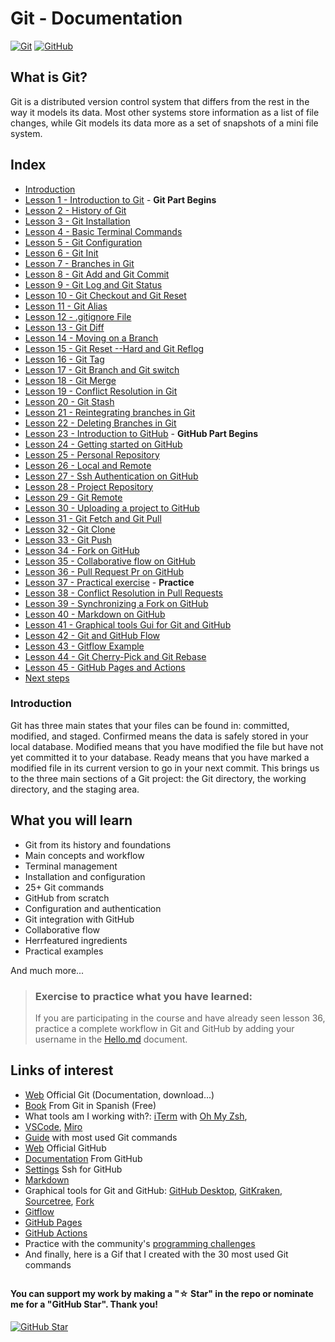 # Git - Documentation

[![Git](https://img.shields.io/badge/Git-2.37+-f14e32?style=for-the-badge&logo=git&logoColor=white&labelColor=101010)](https://git-scm.com/)
[![GitHub](https://img.shields.io/badge/GitHub-Web-blue?style=for-the-badge&logo=github&logoColor=white&labelColor=101010)](https://github.com/)

## What is Git?

Git is a distributed version control system that differs from the rest in the way it models its data. Most other systems store information as a list of file changes, while Git models its data more as a set of snapshots of a mini file system.

## Index

- [Introduction]()
- [Lesson 1 - Introduction to Git]() - **Git Part Begins**
- [Lesson 2 - History of Git]()
- [Lesson 3 - Git Installation]()
- [Lesson 4 - Basic Terminal Commands]()
- [Lesson 5 - Git Configuration]()
- [Lesson 6 - Git Init]()
- [Lesson 7 - Branches in Git]()
- [Lesson 8 - Git Add and Git Commit]()
- [Lesson 9 - Git Log and Git Status]()
- [Lesson 10 - Git Checkout and Git Reset]()
- [Lesson 11 - Git Alias]()
- [Lesson 12 - .gitignore File]()
- [Lesson 13 - Git Diff]()
- [Lesson 14 - Moving on a Branch]()
- [Lesson 15 - Git Reset --Hard and Git Reflog]()
- [Lesson 16 - Git Tag]()
- [Lesson 17 - Git Branch and Git switch]()
- [Lesson 18 - Git Merge]()
- [Lesson 19 - Conflict Resolution in Git]()
- [Lesson 20 - Git Stash]()
- [Lesson 21 - Reintegrating branches in Git]()
- [Lesson 22 - Deleting Branches in Git]()
- [Lesson 23 - Introduction to GitHub]() - **GitHub Part Begins**
- [Lesson 24 - Getting started on GitHub]()
- [Lesson 25 - Personal Repository]()
- [Lesson 26 - Local and Remote]()
- [Lesson 27 - Ssh Authentication on GitHub]()
- [Lesson 28 - Project Repository]()
- [Lesson 29 - Git Remote]()
- [Lesson 30 - Uploading a project to GitHub]()
- [Lesson 31 - Git Fetch and Git Pull]()
- [Lesson 32 - Git Clone]()
- [Lesson 33 - Git Push]()
- [Lesson 34 - Fork on GitHub]()
- [Lesson 35 - Collaborative flow on GitHub]()
- [Lesson 36 - Pull Request Pr on GitHub]()
- [Lesson 37 - Practical exercise]() - **Practice**
- [Lesson 38 - Conflict Resolution in Pull Requests]()
- [Lesson 39 - Synchronizing a Fork on GitHub]()
- [Lesson 40 - Markdown on GitHub]()
- [Lesson 41 - Graphical tools Gui for Git and GitHub]()
- [Lesson 42 - Git and GitHub Flow]()
- [Lesson 43 - Gitflow Example]()
- [Lesson 44 - Git Cherry-Pick and Git Rebase]()
- [Lesson 45 - GitHub Pages and Actions]()
- [Next steps]()

### Introduction

Git has three main states that your files can be found in: committed, modified, and staged. Confirmed means the data is safely stored in your local database. Modified means that you have modified the file but have not yet committed it to your database. Ready means that you have marked a modified file in its current version to go in your next commit. This brings us to the three main sections of a Git project: the Git directory, the working directory, and the staging area.

## What you will learn

- Git from its history and foundations
- Main concepts and workflow
- Terminal management
- Installation and configuration
- 25+ Git commands
- GitHub from scratch
- Configuration and authentication
- Git integration with GitHub
- Collaborative flow
- Herrfeatured ingredients
- Practical examples

And much more...

> ### Exercise to practice what you have learned:
>
> If you are participating in the course and have already seen lesson 36, practice a complete workflow in Git and GitHub by adding your username in the [Hello.md](./Hello.md) document.

## Links of interest

- [Web](https://git-scm.com) Official Git (Documentation, download...)
- [Book](https://git-scm.com/book/es/v2) From Git in Spanish (Free)
- What tools am I working with?: [iTerm](https://iterm2.com/) with [Oh My Zsh](https://ohmyz.sh/),
- [VSCode](https://code.visualstudio.com/), [Miro](https://miro.com/)
- [Guide](https://training.github.com/downloads/es_ES/github-git-cheat-sheet/) with most used Git commands
- [Web](https://github.com) Official GitHub
- [Documentation](https://docs.github.com/es) From GitHub
- [Settings](https://docs.github.com/es/authentication/connecting-to-github-with-ssh/about-ssh) Ssh for GitHub
- [Markdown](https://docs.github.com/es/get-started/writing-on-github/getting-started-with-writing-and-formatting-on-github/basic-writing-and-formatting-syntax)
- Graphical tools for Git and GitHub: [GitHub Desktop](https://desktop.github.com), [GitKraken](https://gitkraken.com), [Sourcetree](https://sourcetreeapp.com), [Fork](https://git-fork.com)
- [Gitflow](https://www.atlassian.com/git/tutorials/comparing-workflows/gitflow-workflow)
- [GitHub Pages](https://pages.github.com/)
- [GitHub Actions](https://github.com/features/actions)
- Practice with the community's [programming challenges](https://retosdeprogramacion.com)
- And finally, here is a Gif that I created with the 30 most used Git commands

##

#### You can support my work by making a "☆ Star" in the repo or nominate me for a "GitHub Star". Thank you!

[![GitHub Star](https://img.shields.io/badge/GitHub-Nominar_a_star-yellow?style=for-the-badge&logo=github&logoColor=white&labelColor=101010)](https://stars.github.com/nominate/)